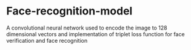 # Face-recognition-model
A convolutional neural network used to encode the image to 128 dimensional vectors and implementation of triplet loss function for face verification and face recognition
